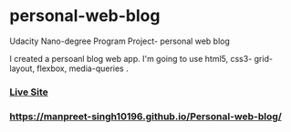 # personal-web-blog

Udacity Nano-degree Program Project- personal web blog

I created a persoanl blog web app. I'm going to use html5, css3- grid-layout, flexbox, media-queries .

### [Live Site](https://manpreet-singh10196.github.io/Personal-web-blog/)

### https://manpreet-singh10196.github.io/Personal-web-blog/